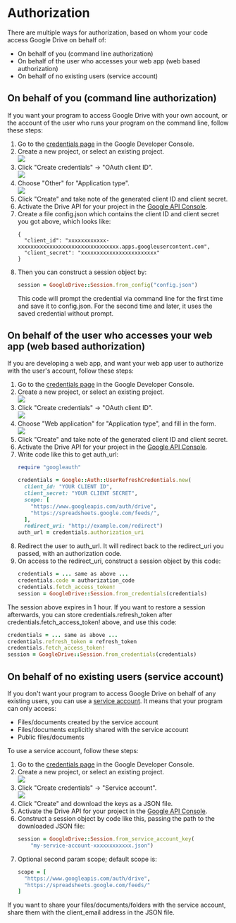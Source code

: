# Authorization

There are multiple ways for authorization, based on whom your code access Google Drive on behalf of:

* On behalf of you (command line authorization)
* On behalf of the user who accesses your web app (web based authorization)
* On behalf of no existing users (service account)

## On behalf of you (command line authorization)

If you want your program to access Google Drive with your own account, or the account of the user who runs your program on the command line, follow these steps:

1. Go to the [credentials page](https://console.developers.google.com/apis/credentials) in the Google Developer Console.
1. Create a new project, or select an existing project.<br>
![](https://raw.githubusercontent.com/gimite/google-drive-ruby/master/doc/images/create_project.png)
1. Click "Create credentials" -> "OAuth client ID".<br>
![](https://raw.githubusercontent.com/gimite/google-drive-ruby/master/doc/images/oauth_client_id.png)
1. Choose "Other" for "Application type".<br>
![](https://raw.githubusercontent.com/gimite/google-drive-ruby/master/doc/images/app_type_other.png)
1. Click "Create" and take note of the generated client ID and client secret.
1. Activate the Drive API for your project in the [Google API Console](https://console.developers.google.com/apis/library).
1. Create a file config.json which contains the client ID and client secret you got above, which looks like:
    ```
    {
      "client_id": "xxxxxxxxxxxx-xxxxxxxxxxxxxxxxxxxxxxxxxxxxxxxx.apps.googleusercontent.com",
      "client_secret": "xxxxxxxxxxxxxxxxxxxxxxxx"
    }

    ```
1. Then you can construct a session object by:
    ```ruby
    session = GoogleDrive::Session.from_config("config.json")

    ```
   This code will prompt the credential via command line for the first time and save it to config.json. For the second time and later, it uses the saved credential without prompt.

## On behalf of the user who accesses your web app (web based authorization)

If you are developing a web app, and want your web app user to authorize with the user's account, follow these steps:

1. Go to the [credentials page](https://console.developers.google.com/apis/credentials) in the Google Developer Console.
1. Create a new project, or select an existing project.<br>
![](https://raw.githubusercontent.com/gimite/google-drive-ruby/master/doc/images/create_project.png)
1. Click "Create credentials" -> "OAuth client ID".<br>
![](https://raw.githubusercontent.com/gimite/google-drive-ruby/master/doc/images/oauth_client_id.png)
1. Choose "Web application" for "Application type", and fill in the form.<br>
![](https://raw.githubusercontent.com/gimite/google-drive-ruby/master/doc/images/app_type_web.png)
1. Click "Create" and take note of the generated client ID and client secret.
1. Activate the Drive API for your project in the [Google API Console](https://console.developers.google.com/apis/library).
1. Write code like this to get auth_url:
    ```ruby
    require "googleauth"
    
    credentials = Google::Auth::UserRefreshCredentials.new(
      client_id: "YOUR CLIENT ID",
      client_secret: "YOUR CLIENT SECRET",
      scope: [
        "https://www.googleapis.com/auth/drive",
        "https://spreadsheets.google.com/feeds/",
      ],
      redirect_uri: "http://example.com/redirect")
    auth_url = credentials.authorization_uri
    ```
1. Redirect the user to auth_url. It will redirect back to the redirect_uri you passed, with an authorization code.
1. On access to the redirect_uri, construct a session object by this code:
    ```ruby
    credentials = ... same as above ...
    credentials.code = authorization_code
    credentials.fetch_access_token!
    session = GoogleDrive::Session.from_credentials(credentials)

    ```

The session above expires in 1 hour. If you want to restore a session afterwards, you can store credentials.refresh_token after credentials.fetch_access_token! above, and use this code:

```ruby
credentials = ... same as above ...
credentials.refresh_token = refresh_token
credentials.fetch_access_token!
session = GoogleDrive::Session.from_credentials(credentials)
```

## On behalf of no existing users (service account)

If you don't want your program to access Google Drive on behalf of any existing users, you can use a [service account](https://developers.google.com/identity/protocols/OAuth2ServiceAccount). It means that your program can only access:

* Files/documents created by the service account
* Files/documents explicitly shared with the service account
* Public files/documents

To use a service account, follow these steps:

1. Go to the [credentials page](https://console.developers.google.com/apis/credentials) in the Google Developer Console.
1. Create a new project, or select an existing project.<br>
![](https://raw.githubusercontent.com/gimite/google-drive-ruby/master/doc/images/create_project.png)
1. Click "Create credentials" -> "Service account".<br>
![](https://raw.githubusercontent.com/gimite/google-drive-ruby/master/doc/images/service_account.png)
1. Click "Create" and download the keys as a JSON file.
1. Activate the Drive API for your project in the [Google API Console](https://console.developers.google.com/apis/library).
1. Construct a session object by code like this, passing the path to the downloaded JSON file:
    ```ruby
    session = GoogleDrive::Session.from_service_account_key(
        "my-service-account-xxxxxxxxxxxx.json")

    ```
1. Optional second param scope; default scope is:
    ```ruby
    scope = [
      "https://www.googleapis.com/auth/drive",
      "https://spreadsheets.google.com/feeds/"
    ]

    ```

If you want to share your files/documents/folders with the service account, share them with the client_email address in the JSON file.
